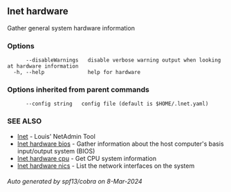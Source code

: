 ## lnet hardware

Gather general system hardware information

### Options

```
      --disableWarnings   disable verbose warning output when looking at hardware information
  -h, --help              help for hardware
```

### Options inherited from parent commands

```
      --config string   config file (default is $HOME/.lnet.yaml)
```

### SEE ALSO

* [lnet](lnet.md)	 - Louis' NetAdmin Tool
* [lnet hardware bios](lnet_hardware_bios.md)	 - Gather information about the host computer's basis input/output system (BIOS)
* [lnet hardware cpu](lnet_hardware_cpu.md)	 - Get CPU system information
* [lnet hardware nics](lnet_hardware_nics.md)	 - List the network interfaces on the system

###### Auto generated by spf13/cobra on 8-Mar-2024
